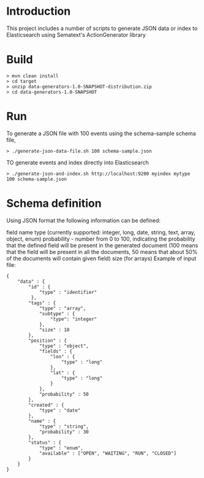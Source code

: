 # Introduction
This project includes a number of scripts to generate JSON data or index to Elasticsearch using Sematext's ActionGenerator library

# Build

```
> mvn clean install
> cd target
> unzip data-generators-1.0-SNAPSHOT-distribution.zip
> cd data-generators-1.0-SNAPSHOT
```

# Run

To generate a JSON file with 100 events using the schema-sample schema file,

```
> ./generate-json-data-file.sh 100 schema-sample.json
```

TO generate events and index directly into Elasticsearch

```
> ./generate-json-and-index.sh http://localhost:9200 myindex mytype 100 schema-sample.json
```

# Schema definition

Using JSON format the following information can be defined:

field name
type (currently supported: integer, long, date, string, text, array, object, enum)
probability - number from 0 to 100, indicating the probability that the defined field will be present in the generated document (100 means that the field will be present in all the documents, 50 means that about 50% of the documents will contain given field)
size (for arrays)
Example of input file:
```
{
	"data" : {
		"id" : {
			"type" : "identifier"
		 },
		"tags" : {
			"type" : "array",
			"subtype" : {
				"type": "integer"
			},
			"size" : 10
		},
		"position" : {
			"type" : "object",
			"fields" : {
				"lon" : {
					"type" : "long"
				},
				"lat" : {
					"type" : "long"
				}
			},
			"probability" : 50
		},
		"created" : {
			"type" : "date"
		},
		"name" : {
			"type" : "string",
			"probability" : 30
		},
		"status" : {
			"type" : "enum",
			"available" : ["OPEN", "WAITING", "RUN", "CLOSED"]
		}
	}
}
```
